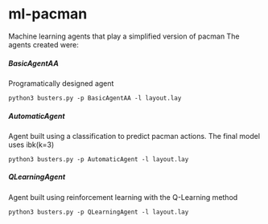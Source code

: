 # ml-pacman
Machine learning agents that play a simplified version of pacman
The agents created were:
##### BasicAgentAA
Programatically designed agent
```
python3 busters.py -p BasicAgentAA -l layout.lay
```
##### AutomaticAgent
Agent built using a classification to predict pacman actions. The final model uses ibk(k=3)
```
python3 busters.py -p AutomaticAgent -l layout.lay
```
##### QLearningAgent
Agent built using reinforcement learning with the Q-Learning method
```
python3 busters.py -p QLearningAgent -l layout.lay
```
